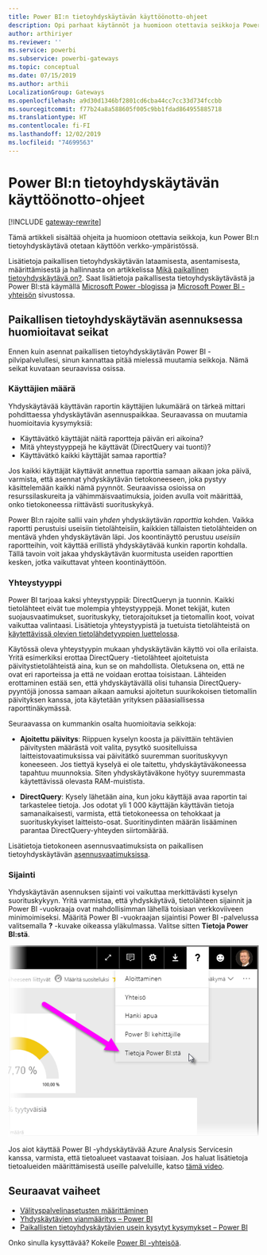 ```yaml
---
title: Power BI:n tietoyhdyskäytävän käyttöönotto-ohjeet
description: Opi parhaat käytännöt ja huomioon otettavia seikkoja Power BI:n tietoyhdyskäytävän käyttöönotosta.
author: arthiriyer
ms.reviewer: ''
ms.service: powerbi
ms.subservice: powerbi-gateways
ms.topic: conceptual
ms.date: 07/15/2019
ms.author: arthii
LocalizationGroup: Gateways
ms.openlocfilehash: a9d30d1346bf2801cd6cba44cc7cc33d734fccbb
ms.sourcegitcommit: f77b24a8a588605f005c9bb1fdad864955885718
ms.translationtype: HT
ms.contentlocale: fi-FI
ms.lasthandoff: 12/02/2019
ms.locfileid: "74699563"
---
```

# <a name="guidance-for-deploying-a-data-gateway-for-power-bi"></a>Power BI:n tietoyhdyskäytävän käyttöönotto-ohjeet

[!INCLUDE [gateway-rewrite](includes/gateway-rewrite.md)]

Tämä artikkeli sisältää ohjeita ja huomioon otettavia seikkoja, kun Power BI:n tietoyhdyskäytävä otetaan käyttöön verkko-ympäristössä.

Lisätietoja paikallisen tietoyhdyskäytävän lataamisesta, asentamisesta, määrittämisestä ja hallinnasta on artikkelissa [Mikä paikallinen tietoyhdyskäytävä on?](/data-integration/gateway/service-gateway-onprem). Saat lisätietoja paikallisesta tietoyhdyskäytävästä ja Power BI:stä käymällä [Microsoft Power -blogissa](https://powerbi.microsoft.com/blog/) ja [Microsoft Power BI -yhteisön](https://community.powerbi.com/) sivustossa.

## <a name="installation-considerations-for-the-on-premises-data-gateway"></a>Paikallisen tietoyhdyskäytävän asennuksessa huomioitavat seikat

Ennen kuin asennat paikallisen tietoyhdyskäytävän Power BI -pilvipalvelullesi, sinun kannattaa pitää mielessä muutamia seikkoja. Nämä seikat kuvataan seuraavissa osissa.

### <a name="number-of-users"></a>Käyttäjien määrä

Yhdyskäytävää käyttävän raportin käyttäjien lukumäärä on tärkeä mittari pohdittaessa yhdyskäytävän asennuspaikkaa. Seuraavassa on muutamia huomioitavia kysymyksiä:

* Käyttävätkö käyttäjät näitä raportteja päivän eri aikoina?
* Mitä yhteystyyppejä he käyttävät (DirectQuery vai tuonti)?
* Käyttävätkö kaikki käyttäjät samaa raporttia?

Jos kaikki käyttäjät käyttävät annettua raporttia samaan aikaan joka päivä, varmista, että asennat yhdyskäytävän tietokoneeseen, joka pystyy käsittelemään kaikki nämä pyynnöt. Seuraavissa osioissa on resurssilaskureita ja vähimmäisvaatimuksia, joiden avulla voit määrittää, onko tietokoneessa riittävästi suorituskykyä.

Power BI:n rajoite sallii vain *yhden* yhdyskäytävän *raporttia* kohden. Vaikka raportti perustuisi useisiin tietolähteisiin, kaikkien tällaisten tietolähteiden on mentävä yhden yhdyskäytävän läpi. Jos koontinäyttö perustuu *useisiin* raportteihin, voit käyttää erillistä yhdyskäytävää kunkin raportin kohdalla. Tällä tavoin voit jakaa yhdyskäytävän kuormitusta useiden raporttien kesken, jotka vaikuttavat yhteen koontinäyttöön.

### <a name="connection-type"></a>Yhteystyyppi

Power BI tarjoaa kaksi yhteystyyppiä: DirectQueryn ja tuonnin. Kaikki tietolähteet eivät tue molempia yhteystyyppejä. Monet tekijät, kuten suojausvaatimukset, suorituskyky, tietorajoitukset ja tietomallin koot, voivat vaikuttaa valintaasi. Lisätietoja yhteystyypistä ja tuetuista tietolähteistä on [käytettävissä olevien tietolähdetyyppien luettelossa](service-gateway-data-sources.md#list-of-available-data-source-types).

Käytössä oleva yhteystyypin mukaan yhdyskäytävän käyttö voi olla erilaista. Yritä esimerkiksi erottaa DirectQuery -tietolähteet ajoitetuista päivitystietolähteistä aina, kun se on mahdollista. Oletuksena on, että ne ovat eri raporteissa ja että ne voidaan erottaa toisistaan. Lähteiden erottaminen estää sen, että yhdyskäytävällä olisi tuhansia DirectQuery-pyyntöjä jonossa samaan aikaan aamuksi ajoitetun suurikokoisen tietomallin päivityksen kanssa, jota käytetään yrityksen pääasiallisessa raporttinäkymässä. 

Seuraavassa on kummankin osalta huomioitavia seikkoja:

* **Ajoitettu päivitys**: Riippuen kyselyn koosta ja päivittäin tehtävien päivitysten määrästä voit valita, pysytkö suositelluissa laitteistovaatimuksissa vai päivitätkö suuremman suorituskyvyn koneeseen. Jos tiettyä kyselyä ei ole taitettu, yhdyskäytäväkoneessa tapahtuu muunnoksia. Siten yhdyskäytäväkone hyötyy suuremmasta käytettävissä olevasta RAM-muistista.

* **DirectQuery**: Kysely lähetään aina, kun joku käyttäjä avaa raportin tai tarkastelee tietoja. Jos odotat yli 1 000 käyttäjän käyttävän tietoja samanaikaisesti, varmista, että tietokoneessa on tehokkaat ja suorituskykyiset laitteisto-osat. Suoritinydinten määrän lisääminen parantaa DirectQuery-yhteyden siirtomäärää.

Lisätietoja tietokoneen asennusvaatimuksista on paikallisen tietoyhdyskäytävän [asennusvaatimuksissa](/data-integration/gateway/service-gateway-install#requirements).

### <a name="location"></a>Sijainti

Yhdyskäytävän asennuksen sijainti voi vaikuttaa merkittävästi kyselyn suorituskykyyn. Yritä varmistaa, että yhdyskäytävä, tietolähteen sijainnit ja Power BI -vuokraaja ovat mahdollisimman lähellä toisiaan verkkoviiveen minimoimiseksi. Määritä Power BI -vuokraajan sijaintisi Power BI -palvelussa valitsemalla **?** -kuvake oikeassa yläkulmassa. Valitse sitten **Tietoja Power BI:stä**.

![Power BI -vuokraajasi sijainnin määrittäminen](media/service-gateway-deployment-guidance/powerbi-gateway-deployment-guidance_02.png)

Jos aiot käyttää Power BI -yhdyskäytävää Azure Analysis Servicesin kanssa, varmista, että tietoalueet vastaavat toisiaan. Jos haluat lisätietoja tietoalueiden määrittämisestä useille palveluille, katso [tämä video](https://guyinacube.com/2018/01/power-bi-azure-analysis-services-gateway-data-region/).

## <a name="next-steps"></a>Seuraavat vaiheet

* [Välityspalvelinasetusten määrittäminen](/data-integration/gateway/service-gateway-proxy)  
* [Yhdyskäytävien vianmääritys – Power BI](service-gateway-onprem-tshoot.md)  
* [Paikallisten tietoyhdyskäytävien usein kysytyt kysymykset – Power BI](service-gateway-power-bi-faq.md)  

Onko sinulla kysyttävää? Kokeile [Power BI -yhteisöä](https://community.powerbi.com/).


